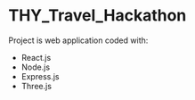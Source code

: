 # THY_Travel_Hackathon

Project is web application coded with:
* React.js
* Node.js
* Express.js
* Three.js

